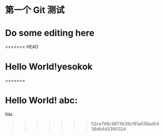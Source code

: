 # 第一个 Git 测试
# Do some editing here
<<<<<<< HEAD
# Hello World!yesokok
=======
# Hello World! abc:
llda
>>>>>>> 52ce748c9873b39c181a536ad5438db4d3360324
